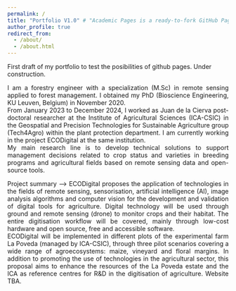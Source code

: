 ```yaml
---
permalink: /
title: "Portfolio V1.0" # "Academic Pages is a ready-to-fork GitHub Pages template for academic personal websites"
author_profile: true
redirect_from: 
  - /about/
  - /about.html
---
```


First draft of my portfolio to test the posibilities of github pages. Under construction.

<p style = "text-align: justify; font-size: 10 pt">
I am a forestry engineer with a specialization (M.Sc) in remote sensing applied to forest management. I obtained my PhD (Bioscience Engineering, KU Leuven, Belgium) in November 2020.<br>From January 2023 to December 2024, I worked as Juan de la Cierva post-doctoral researcher at the Institute of Agricultural Sciences (ICA-CSIC) in the Geospatial and Precision Technologies for Sustainable Agriculture group (Tech4Agro) within the plant protection department. I am currently working in the project ECODigital at the same institution.<br>My main research line is to develop technical solutions to support management decisions related to crop status and varieties in breeding programs and agricultural fields based on remote sensing data and open-source tools.
</p>

<p style = "text-align: justify; font-size: 10 pt">
Project summary --> ECODigital proposes the application of technologies in the fields of remote sensing, sensorisation, artificial intelligence (AI), image analysis algorithms and computer vision for the development and validation of digital tools for agriculture. Digital technology will be used through ground and remote sensing (drone) to monitor crops and their habitat. The entire digitisation workflow will be covered, mainly through low-cost hardware and open source, free and accessible software.<br>ECODigital will be implemented in different plots of the experimental farm La Poveda (managed by ICA-CSIC), through three pilot scenarios covering a wide range of agroecosystems: maize, vineyard and floral margins. In addition to promoting the use of technologies in the agricultural sector, this proposal aims to enhance the resources of the La Poveda estate and the ICA as reference centres for R&D in the digitisation of agriculture. Website TBA.
</p>